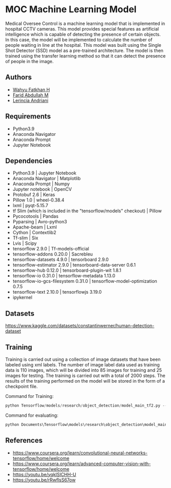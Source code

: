 
# MOC Machine Learning Model

Medical Oversee Control is a machine learning model that is implemented in hospital CCTV cameras. This model provides special features as artificial intelligence which is capable of detecting the presence of certain objects. In this case, the model will be implemented to calculate the number of people waiting in line at the hospital. This model was built using the Single Shot Detector (SSD) model as a pre-trained architecture. The model is then trained using the transfer learning method so that it can detect the presence of people in the image.

## Authors
- [Wahyu Fatkhan H](https://github.com/wahyufatkhan)
- [Farid Abdullah M](https://github.com/farid-abd)
- [Lerincia Andriani](https://github.com/Stargazerin)

## Requirements
-	Python3.9
-	Anaconda Navigator
-	Anaconda Prompt
-	Jupyter Notebook

## Dependencies
- Python3.9 | Jupyter Notebook
- Anaconda Navigator | Matplotlib
- Anaconda Prompt | Numpy
- Jupyter notebook | OpenCV
- Protobuf 2.6 | Keras
- Pillow 1.0 | wheel-0.38.4
- lxml | pyqt-5.15.7
- tf Slim (which is included in the "tensorflow/models" checkout) | Pillow
- Pycocotools | Pandas
- Pyparsing | Avro-python3
- Apache-beam | Lxml
- Cython | Contextlib2
- Tf-slim | Six
- Lvis | Scipy
- tensorflow 2.9.0 | Tf-models-official
- tensorflow-addons 0.20.0 | Sacrebleu
- tensorflow-datasets 4.9.0 | tensorboard 2.9.0
- tensorflow-estimator 2.9.0 | tensorboard-data-server 0.6.1
- tensorflow-hub 0.12.0 | tensorboard-plugin-wit 1.8.1
- tensorflow-io 0.31.0 | tensorflow-metadata 1.13.0
- tensorflow-io-gcs-filesystem 0.31.0 | tensorflow-model-optimization 0.7.5
- tensorflow-text 2.10.0 | tensorflowjs 3.19.0
- ipykernel

## Datasets
https://www.kaggle.com/datasets/constantinwerner/human-detection-dataset

## Training
Training is carried out using a collection of image datasets that have been labeled using xml labels. The number of image label data used as training data is 110 images, which will be divided into 85 images for training and 25 images for testing. The training is carried out with a total of 2000 steps. The results of the training performed on the model will be stored in the form of a checkpoint file.

Command for Training:

```python
python Tensorflow/models/research/object_detection/model_main_tf2.py --model_dir=Tensorflow/workspace/models/my_ssd_mobnet --pipeline_config_path= Tensorflow/workspace/models/my_ssd_mobnet/pipeline.config --num_train_steps=2000
```
Command for evaluating:

```python
python Documents\Tensorflow\models\research\object_detection\model_main_tf2.py --model_dir= Tensorflow\workspace\models\my_ssd_mobnet --pipeline_config_path= Tensorflow\workspace\models\my_ssd_mobnet\pipeline.config --checkpoint_dir= Tensorflow\workspace\models\my_ssd_mobnet
```

## References

-	https://www.coursera.org/learn/convolutional-neural-networks-tensorflow/home/welcome
-	https://www.coursera.org/learn/advanced-computer-vision-with-tensorflow/home/welcome 
-	https://youtu.be/yqkISICHH-U
-	https://youtu.be/rRwflsS67ow

